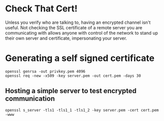 Check That Cert!
=============

Unless you verify who are talking to, having an encrypted channel isn't useful. Not checking the SSL certificate of a remote server you are communicating with allows anyone with control of the network to stand up their own server and certificate, impersonating your server.


# Generating a self signed certificate

````
openssl genrsa -out privkey.pem 4096
openssl req -new -x509 -key server.pem -out cert.pem -days 30
````

## Hosting a simple server to test encrypted communication

````
openssl s_server -tls1 -tls1_1 -tls1_2 -key server.pem -cert cert.pem -www
````
